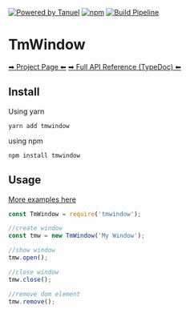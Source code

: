 [![Powered by Tanuel](https://img.shields.io/badge/Powered%20by-Tanuel-b22.svg)](https://gitlab.com/Tanuel)
[![npm](https://img.shields.io/npm/dt/tmwindow.svg?logo=npm)](https://www.npmjs.com/package/tmwindow)
[![Build Pipeline](https://gitlab.com/Tanuel/tmwindow/badges/master/pipeline.svg)](https://gitlab.com/Tanuel/tmwindow/pipelines)

# TmWindow

[➡ Project Page ⬅](https://tanuel.gitlab.io/tmwindow/)
[➡ Full API Reference (TypeDoc) ⬅](https://tanuel.gitlab.io/tmwindow/typedoc/)

## Install

Using yarn

    yarn add tmwindow

using npm
    
    npm install tmwindow

## Usage

[More examples here](https://tanuel.gitlab.io/tmwindow)

```javascript
const TmWindow = require('tmwindow');

//create window
const tmw = new TmWindow('My Window');

//show window
tmw.open();

//close window
tmw.close();

//remove dom element
tmw.remove();
```